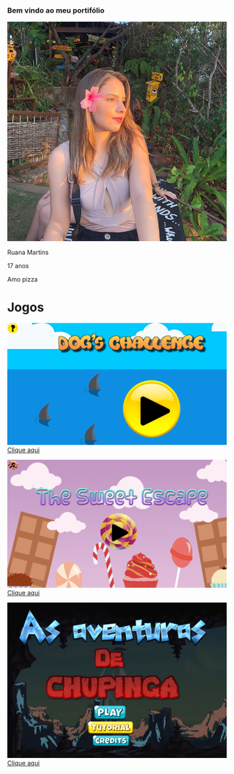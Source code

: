 ### Bem vindo ao meu portifólio

![Imagem1](49064926_1982990561783046_6123066017544404992_n.jpg)

Ruana Martins

17 anos

Amo pizza


# Jogos

![Imagem1](jogocaozinho.png)
[Clique aqui](https://ruanaffff.github.io/CAOZINHOGUB/)

![Imagem1](jogodoce.png)
[Clique aqui](https://ruanaffff.github.io/ORIONGAMES/)

![Imagem1](chupingaft.png)
[Clique aqui](https://ruanaffff.github.io/Chupinga/)
